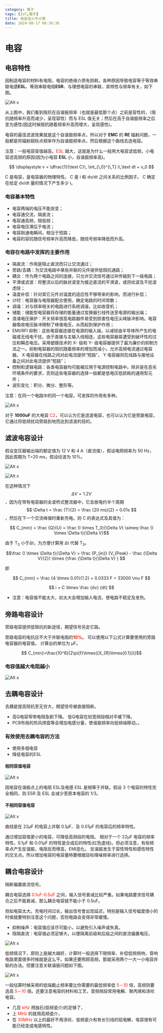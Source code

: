 ```yaml
---
category: 電子
tags: [IoT,電子]
title: 电容及火牛计算
date: 2024-08-17 00:34:36
---
```


<style>
  table {
    width: 100%
    }
  td {
    vertical-align: center;
  }
  table.inputT{
    margin: 10px;
    width: auto;
    margin-left: auto;
    margin-right: auto;
    border: none;
  }
  input{
    text-align: center;
    padding: 0px 10px;
  }
  iframe{
    width: 100%;
    display: block;
    border-style:none;
  }
</style>


# 电容

## 电容特性

因制造电容的材料有电阻，电容的绝缘介质有损耗，各种原因导致电容等于等效串联电感**ESL**、等效串联电阻**ESR**、与理想电容的串联，其特性与频率有关，如下图。

![Alt x](../assets/img/IC/tc_i.png)

从上图中，我们看到阻抗在自谐振频率（也就是最低那个点）之前是容性的，（阻抗随频率升高而减少，呈现容性）而与 ESL 值无关；然后在高于自谐振频率之后变为感性(因这时候阻抗随着频率升高而增大，呈现感性)。

电容的最佳滤波效果就是这个自谐振频率点，所以对于 **EMC** 的 **RE** 辐射问题，一般都是将辐射超标点频率作为自谐振频率点，然后根据这个曲线去选电容。

注意：一般电容容值越高，<font color="#FF1000">ESL</font> 越大，这就是为什么一般用大电容滤低频，小电容滤高频的原因(因为小电容 **ESL** 小，自谐振频率高)。

$$
\displaystyle v = \dfrac{1}{\text C}\, \int_{\,0}^{\,T} i\,\text dt + v_0
$$

C 是电容，是电容器的物理特性。
C 是 i 和 dv/dt 之间关系的比例因子。
C 确定在给定 dv/dt 量的情况下产生多少 i。


### 电容基本特性

 - 电容两端的电压不能突变；
 - 电容通交流，隔直流；
 - 电容通高频，阻低频；
 - 电容电压滞后于电流；
 - 电容刚通电瞬间，相当于短路；
 - 电容的容抗随信号频率升高而降低，随信号频率降低而升高。


### 电容在电路中发挥的主要作用

 - 隔直流：作用是阻止直流而只让交流通过；
 - 旁路/去耦：为交流电路中某些并联的元件提供低阻抗通路；
 - 耦合：作为两个电路之间的连接，只允许交流信号通过并传输到下一级电路；
 - 平滑或滤波：将整流以后的脉状波变为接近直流的平滑波，或将纹波及干扰波虑除；
 - 温度补偿：针对其它元件对温度的适应性不够带来的影响，而进行补偿；
 - 计时：电容器与电阻器配合使用，确定电路的时间常数；
 - 调谐：对与频率相关的电路进行系统调谐，比如收音机；
 - 储能：储能型电容器将存储的能量通过变换器引线传送至电源的输出端；
 - 浪涌电压保护：开关频率很高电路器件易受到损害性电压尖峰脉冲影响。电容器吸收电压脉冲限制了峰值电压，从而起到保护作用；
 - EMI/RFI 抑制：这些电容器连接在电源的输入端，以减轻由半导体所产生的电磁或无线电干扰。由于直接与主输入线相连，这些电容器易遭受到破坏性的过压和瞬态电压。采用塑膜技术的 X- 级和 Y- 级电容器提供了最为廉价的抑制方法之一。抑制电容器的阻抗随着频率的增加而减小，允许高频电流通过电容器。 X 电容器在线路之间对此电流提供“短路”， Y 电容器则在线路与接地设备之间对此电流提供“短路”；
 - 控制和逻辑电路：各类电容器均可能被应用于电源控制电路中。除非是在恶劣环境条件的要求，否则这些电容器的选择一般都是低电压低损耗的通用型元件；
 - 波形变化：积分、微分、整形等。
 
注意：在同一个电路中的同一个电容，可发挥的作用有多种。

![Alt x](../assets/img/IC/tc_s.png)

对于 **1000uF** 的大电容 <font color="#FF1000">C2</font>，可以认为它是滤波电容，也可以认为它是旁路电容，它通过将低频扰动旁路到地而达到滤波的目的。

## 滤波电容设计

假设变压器输出端的额定值为 12 V 和 4 A（直流值），假设电网频率为 50 Hz，因此周期为 T=20 ms，假设纹波为 10%。

![Alt x](../assets/img/IC/txc.png)

![Alt x](../assets/img/IC/tcs.png)

在这种情况下 $$ \Delta V = 1.2V $$，因为在带有电容器的全波桥式整流器中，它会放电约半个周期 $$ \Delta t = \frac {T}{2} = \frac {20 ms}{2} = 0.01s $$，然后在下一个交流峰值时重新充电。则 C 的表达式及其值为：

$$ C_{min} = \frac {Q}{U} =   \frac {I \times T_3}{\Delta V} \simeq \frac {I \times \Delta t}{\Delta V}$$


由于 T<sub>3</sub> 小于Δt，为方便计算用 Δt 代替 T<sub>3</sub>。

$$\frac {I \times \Delta t}{\Delta V} = \frac {P_{in}} {V_{Peak} - \frac {\Delta V}{2}} \times {\frac {\Delta t}{\Delta V} }
$$

即

$$ C_{min} = \frac {4 \times 0.01}{1.2} = 0.0333 F = 33000 \mu F $$

$$ i = C \times \frac {dv} {dt} $$

- 注意：电容值不能太大，如太大会增加输入电流，使电路不稳定及发热。

## 旁路电容设计

旁路电容提供低阻抗的新途径，期望信号另走它路。

旁路电容的电抗应不大于并联电阻的<b><font color="#FF1000">10%</font></b>。 可以使用以下公式计算要使用的旁路电容器的电容值。 计算出的单位为 μF。
 
$$ C_{min}=\frac{10^6}{2\pi{f}\times({X_{R}\times{0.1}})}$$

### 电容值越大电阻越小

![Alt x](../assets/img/IC/cop.png)

## 去耦电容设计

去耦是提高阻抗至无穷大，期望信号被直接阻断。

 - 高Q电容窄带电阻急剧下降。 低Q电容在较宽频段相对平缓下降。
 - PCB布局的热风焊盘等会增加电感分量，使谐振频率向低频端移动。。

### 有效使用去耦电容的方法

 - 使用多個电容
 - 降低电容的ESL

#### 相同容值电容

![Alt x](../assets/img/IC/tc_c.png)

因电容在谐振点上的电阻 ESL及电感 ESL 是相等于并联。假设 3 个电容的特性完全相同，则 ESR 及 ESL 会减少至原本电容的 1/3。

#### 不相同容值电容

![Alt x](../assets/img/IC/tc_c1.png)

曲线是在 22µF 的电容上并联 0.1µF、及 0.01µF 的电容后的频率特性。

通过增加容值更小的电容，可降低高频段的电阻。 相对于一个 22µF 电容的频率特性，0.1µF 和 0.01µF 的特性是合成后的特性(红色虚线)。但必须注意，有些频率点产生反谐振，电阻反而增高，EMI恶化。 反谐振发生于容性特性和感性特性的交叉点。所以增加电容的电容量時要根据目标降噪频率进行选择。

## 耦合电容设计

隔断偏置直流信号。

耦合电容选择 <font color="#FF1000">0.1uF-0.5uF</font> 之间，输入信号衰减比较严重。如果电路要求信号耦合之后不能衰减，那么耦合电容就不能小于 0.5uF。

但如电容太大。充电时间过长，输出信号會出现延迟，特别是输入信号幅度很小的时侯就要特别注意这个问题，否则电路会变得非常缓慢。

 - 抑制噪声：电容值应该尽可能小，以避免引入噪声或失真。
 - 阻隔直流：电容值必须足够大，以便隔离前级和后级之间的直流偏置电压。

![Alt x](../assets/img/IC/tc_f.png)

低频情况下，原则上是越大越好，计算时一般选择下限频率、补偿低频频响，音响电路里面很多时候就是这么干。如果还要照顾高频，那就采用两个一大一小电容并联的办法。但要注意关联谐振问题如下图。

![Alt x](../assets/img/IC/tc_co.png)

一般估算时候采用的低端截止频率要比你需要的最低频率低 <font color="#FF1000">5－10</font> 倍，高频则要选高 <font color="#FF1000">5－10</font> 倍。还要注意电容的材料和工艺，音频频段常用电解、聚丙烯和涤纶电容。
 - 几百 <font color="#FF1000">kHz</font> 用独石(低频瓷介)的足够了，
 - 上 <font color="#FF1000">MHz</font> 的就用高频瓷介，
 - 在 <font color="#FF1000">30MHz</font> 以上的最好不用涤纶、低频瓷介和有长引线的铝电解，电容很有可能已经变成电感特性。